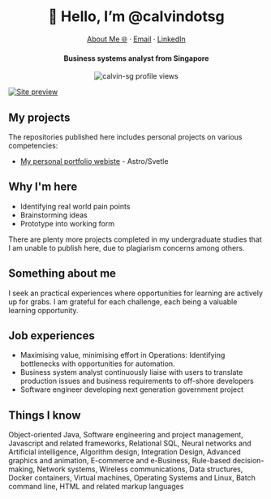 <p align="center">
  <h1 align="center">👋 Hello, I’m @calvindotsg</h1>
</p>
<p align="center">
    <a href="https://calvin.sg">About Me 🌐</a>
    ·
    <a href="mailto:hello@calvin.sg">Email</a>
    ·
    <a href="https://www.linkedin.com/in/calvin-loh/">LinkedIn</a>
</p>
<p align="center">
  <h4 align="center">Business systems analyst from Singapore</h4>
</p>

<p align="center"> 
  <img align="center" src="https://komarev.com/ghpvc/?username=calvin-sg" alt="calvin-sg profile views" />
</p>

[![Site preview](/assets/hero.gif)](https://calvin.sg/)

## My projects
The repositories published here includes personal projects on various competencies:
- [My personal portfolio webiste](https://calvin.sg/) - Astro/Svetle

## Why I'm here
- Identifying real world pain points
- Brainstorming ideas
- Prototype into working form  

There are plenty more projects completed in my undergraduate studies that I am unable to publish here, due to plagiarism concerns among others.

## Something about me
I seek an practical experiences where opportunities for learning are actively up for grabs. I am grateful for each challenge, each being a valuable learning opportunity.

## Job experiences
- Maximising value, minimising effort in Operations: Identifying bottlenecks with opportunities for automation.
- Business system analyst continuously liaise with users to translate production issues and business requirements to off-shore developers
- Software engineer developing next generation government project

## Things I know
Object-oriented Java, Software engineering and project management, Javascript and related frameworks, Relational SQL, Neural networks and Artificial intelligence, Algorithm design, Integration Design, Advanced graphics and animation, E-commerce and e-Business, Rule-based decision-making, Network systems, Wireless communications, Data structures, Docker containers, Virtual machines, Operating Systems and Linux, Batch command line, HTML and related markup languages

<!---
- 💞️ I’m looking to collaborate on ...
- 📫 How to reach me ...
calvin-sg/calvin-sg is a ✨ special ✨ repository because its README.md (this file) appears on your GitHub profile.
You can click the Preview link to take a look at your changes.
--->
